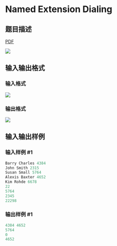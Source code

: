 # Named Extension Dialing

## 题目描述

[problemUrl]: https://uva.onlinejudge.org/index.php?option=com_onlinejudge&Itemid=8&category=10&page=show_problem&problem=827

[PDF](https://uva.onlinejudge.org/external/8/p886.pdf)

![](https://cdn.luogu.com.cn/upload/vjudge_pic/UVA886/283b68e6d132c92348d0b855fe23a087bb838140.png)

## 输入输出格式

### 输入格式

![](https://cdn.luogu.com.cn/upload/vjudge_pic/UVA886/467d4bc864536a8ecc91997746dc71bd40b0df1a.png)

### 输出格式

![](https://cdn.luogu.com.cn/upload/vjudge_pic/UVA886/888cc9f9c1de7bfe354a111da357c337f2ee5b36.png)

## 输入输出样例

### 输入样例 #1

```cpp
Barry Charles 4384
John Smith 2315
Susan Small 5764
Alexis Baxter 4652
Kim Rohde 6678
22
5764
2345
22298
```


### 输出样例 #1

```cpp
4384 4652
5764
0
4652
```


